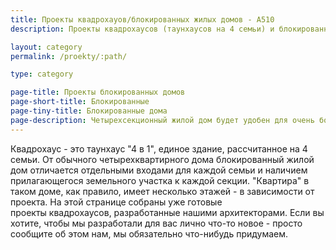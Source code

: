 ```yaml
---
title: Проекты квадрохауов/блокированных жилых домов - А510
description: Проекты квадрохаусов (таунхаусов на 4 семьи) и блокированных жилых домов.

layout: category
permalink: /proekty/:path/

type: category

page-title: Проекты блокированных домов
page-short-title: Блокированные
page-tiny-title: Блокированные дома
page-description: Четырехсекционный жилой дом будет удобен для очень большой семьи, но также может стать очень комфортным элементом коттеджного поселка или частного сектора в городе. Мы предлагаем вам несколько готовых проектов блокированных домов на 4 семьи.
---
```

Квадрохаус - это таунхаус "4 в 1", единое здание, рассчитанное на 4 семьи. От обычного четырехквартирного дома блокированный жилой дом отличается отдельными входами для каждой семьи и наличием прилагающегося земельного участка к каждой секции. "Квартира" в таком доме, как правило, имеет несколько этажей - в зависимости от проекта. На этой странице собраны уже готовые проекты квадрохаусов, разработанные нашими архитекторами. Если вы хотите, чтобы мы разработали для вас лично что-то новое - просто сообщите об этом нам, мы обязательно что-нибудь придумаем.